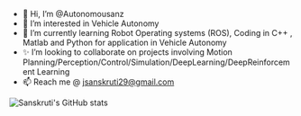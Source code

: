 - 👋 Hi, I’m @Autonomousanz
- 👀 I’m interested in Vehicle Autonomy
- 🌱 I’m currently learning Robot Operating systems (ROS), Coding in C++ , Matlab and Python for application in Vehicle Autonomy
- ✨  I’m looking to collaborate on projects involving Motion Planning/Perception/Control/Simulation/DeepLearning/DeepReinforcement Learning
- 📫 Reach me @ jsanskruti29@gmail.com

<!---
Autonomousanz/Autonomousanz is a ✨ special ✨ repository because its `README.md` (this file) appears on your GitHub profile.
You can click the Preview link to take a look at your changes.
--->
![Sanskruti's GitHub stats](https://github-readme-stats.vercel.app/api?username=autonomousanz&theme=dark&show_icons=true)
